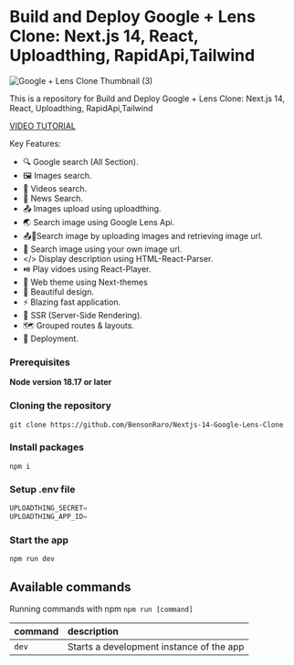 # Build and Deploy Google + Lens Clone: Next.js 14, React, Uploadthing, RapidApi,Tailwind

![Google + Lens Clone Thumbnail (3)](https://i9.ytimg.com/vi/FJqUhxlTsK4/mqdefault.jpg?v=65f71da9&sqp=CIjL3a8G&rs=AOn4CLBMio03wFQ6drcjZWgSpWv0D0M7-Q)

This is a repository for Build and Deploy Google + Lens Clone: Next.js 14, React, Uploadthing, RapidApi,Tailwind

[VIDEO TUTORIAL](https://youtu.be/FJqUhxlTsK4)

Key Features:

- 🔍 Google search (All Section).
- 🖼️ Images search.
- 🎥 Videos search.
- 📰 News Search.
- 📤 Images upload using uploadthing.
- 🌏 Search image using Google Lens Api.
- 📤🔗Search image by uploading images and retrieving image url.
- 🔗 Search image using your own image url.
- </> Display description using HTML-React-Parser.
- ⏯️ Play vidoes using React-Player.
- 🔮 Web theme using Next-themes
- 🎨 Beautiful design.
- ⚡ Blazing fast application.
- 📄 SSR (Server-Side Rendering).
- 🗺️ Grouped routes & layouts.
- 🚀 Deployment.

### Prerequisites

**Node version 18.17 or later**

### Cloning the repository

```shell
git clone https://github.com/BensonRaro/Nextjs-14-Google-Lens-Clone
```

### Install packages

```shell
npm i
```

### Setup .env file

```js
UPLOADTHING_SECRET=
UPLOADTHING_APP_ID=
```

### Start the app

```shell
npm run dev
```

## Available commands

Running commands with npm `npm run [command]`

| command | description                              |
| :------ | :--------------------------------------- |
| `dev`   | Starts a development instance of the app |
